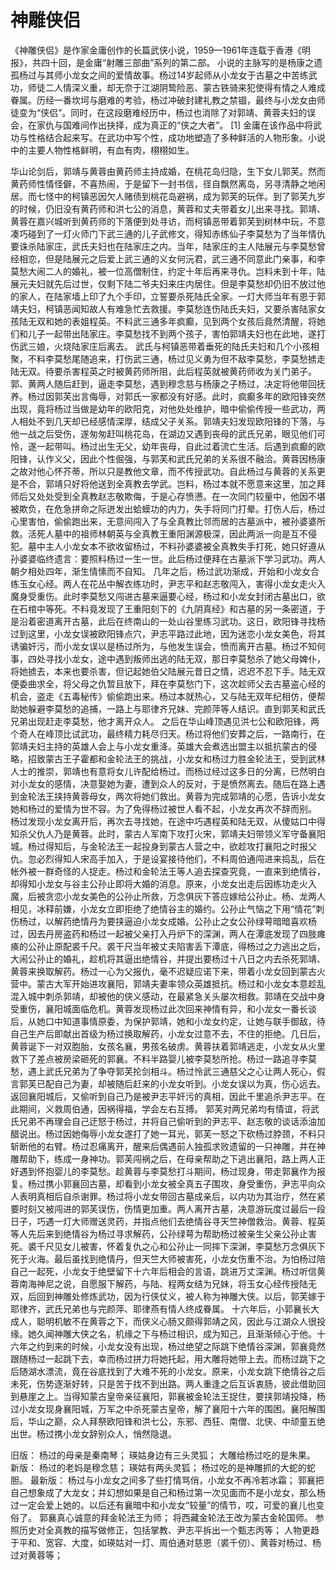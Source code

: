 #  神雕侠侣

《神雕侠侣》是作家金庸创作的长篇武侠小说，1959—1961年连载于香港《明报》，共四十回，是金庸“射雕三部曲”系列的第二部。
小说的主脉写的是杨康之遗孤杨过与其师小龙女之间的爱情故事。杨过14岁起师从小龙女于古墓之中苦练武功，师徒二人情深义重，却无奈于江湖阴鸷险恶、蒙古铁骑来犯使得有情之人难成眷属。历经一番坎坷与磨难的考验，杨过冲破封建礼教之禁锢，最终与小龙女由师徒变为“侠侣”。同时，在这段磨难经历中，杨过也消除了对郭靖、黄蓉夫妇的误会，在家仇与国难间作出抉择，成为真正的“侠之大者”。 [1] 
金庸在该作品中将武功与性格结合起来写。在武功中写个性，成功地塑造了多种鲜活的人物形象。小说中的主要人物性格鲜明，有血有肉，栩栩如生。

华山论剑后，郭靖与黄蓉由黄药师主持成婚，在桃花岛归隐，生下女儿郭芙。然而黄药师性情怪僻，不喜热闹，于是留下一封书信，径自飘然离岛，另寻清静之地闲居。而七怪中的柯镇恶因欠人赌债到桃花岛避祸，成为郭芙的玩伴。到了郭芙九岁的时候，仍旧没有黄药师和洪七公的消息，黄蓉和丈夫带着女儿出来寻找。郭靖、黄蓉在嘉兴城听到黄药师的下落便到处寻访，而柯镇恶带着郭芙到树林中玩，不意凑巧碰到了一灯火师门下武三通的儿子武修文，得知赤练仙子李莫愁为了当年情仇要诛杀陆家庄，武氏夫妇也在陆家庄之内。当年，陆家庄的主人陆展元与李莫愁曾经相恋，但是陆展元之后爱上武三通的义女何沅君，武三通不同意此门亲事，和李莫愁大闹二人的婚礼，被一位高僧制住，约定十年后再来寻仇。岂料未到十年，陆展元夫妇就先后过世，仅剩下陆二爷夫妇来庄内居住。但是李莫愁却仍旧不放过他的家人，在陆家墙上印了九个手印，立誓要杀死陆氏全家。一灯大师当年有恩于郭靖夫妇，柯镇恶闻知故人有难急忙去救援。李莫愁连伤陆氏夫妇，又要杀害陆家女孩陆无双和她的表姐程英。不料武三通多年疯癫，见到两个女孩后竟然清醒，将她们和儿子一起带出陆家庄。李莫愁找不到两个孩子，害怕郭靖夫妇也在此地，遂打伤武三娘，火烧陆家庄后离去。
武氏与柯镇恶带着垂死的陆氏夫妇和几个小孩相聚，不料李莫愁尾随追来，打伤武三通，杨过见义勇为但不敌李莫愁，李莫愁掳走陆无双。待要杀害程英之时被黄药师所阻，此后程英就被黄药师收为关门弟子。郭、黄两人随后赶到，逼走李莫愁，遇到穆念慈与杨康之子杨过，决定将他带回抚养。杨过因郭芙出言侮辱，对郭氏一家都没有好感。此时，疯癫多年的欧阳锋突然出现，竟将杨过当做是幼年的欧阳克，对他处处维护，暗中偷偷传授一些武功，两人相处不到几天却已经感情深厚，结成父子关系。郭靖夫妇发现欧阳锋的下落，与他一战之后受伤，遂匆匆赶叫桃花岛，在湖边又遇到丧母的武氏兄弟，眼见他们可怜，遂一起带叫。杨过出生无父，幼年丧母，自此过着流亡生活。后遇到疯癫的欧阳锋，认作义父，因此个性倔强，与郭芙和武氏兄弟的关系很不融洽。黄蓉因杨康之故对他心怀芥蒂，所以只是教他文章，而不传授武功。自此杨过与黄蓉的关系更是不合，郭靖只好将他送到全真教去学武。岂料，杨过本就不愿意来这里，加之拜师后又处处受到全真教赵志敬欺侮，于是心存愤懑。在一次同门较量中，他因不堪被欺负，在危急拼命之际迸发出蛤蟆功的内力，失手将同门打晕。打伤人后，杨过心里害怕，偷偷跑出来，无意间闯入了与全真教比邻而居的古墓派中，被孙婆婆所救。活死人墓中的祖师林朝英与全真教王重阳渊源极深，因此两派一向是互不侵犯。墓中主人小龙女本不欲收留杨过，不料孙婆婆被全真教失手打死，她只好遵从孙婆婆临终遗言：要照料杨过一生一世。此后杨过便拜在古墓派下学习武功。两人朝夕相处四年，渐生情愫而不自知。
几年之后，杨过武功渐成，开始和小龙女合练玉女心经。两人在花丛中解衣练功时，尹志平和赵志敬闯入，害得小龙女走火入魔身受重伤。此时李莫愁又闯进古墓来逼要心经，杨过和小龙女封闭古墓出口，欲在石棺中等死。不料竟发现了王重阳刻下的《九阴真经》和古墓的另一条密道，于是沿着密道离开古墓，此后在终南山的一处山谷里练习武功。这日，欧阳锋寻找杨过到这里，小龙女误被欧阳锋点穴，尹志平路过此地，因为迷恋小龙女美色，将其诱骗奸污，而小龙女误以是杨过所为，与他发生误会，愤而离开古墓。杨过不知何事，四处寻找小龙女，途中遇到叛师出逃的陆无双，那日李莫愁杀了她父母婢仆，将她掳去，本来也要杀害，但记起她伯父陆展元昔日之情，迟迟不忍下手。陆无双便委曲求全，将父母之仇暂且放下，拜在李莫愁门下，这次趁师父去古墓盗心经的机会，盗走《五毒秘传》偷偷跑出来。杨过本就热心，又与陆无双年纪相仿，便帮助她躲避李莫愁的追捕，一路上与耶律齐兄妹、完颜萍等人结识。直到郭芙和武氏兄弟出现赶走李莫愁，他才离开众人。
之后在华山峰顶遇见洪七公和欧阳锋，两个奇人在峰顶比试武功，最终精力耗尽归天。杨过将他们安葬之后，一路南行，在郭靖夫妇主持的英雄人会上与小龙女重洚。英雄大会煮选出盟主以抵抗蒙古的侵略，招致蒙古王子霍都和金轮法王的挑战，小龙女和杨过力胜金轮法王，受到武林人士的推崇，郭靖也有意将女儿许配给杨过。而杨过经过这多日的分离，已然明白对小龙女的感情，决意娶她为妻，遭到众人的反对，于是愤然离去。随后在路上遇到金轮法王挟持黄蓉母女，两次将她们救出。黄蓉为完成郭靖的心愿，告诉小龙女她和杨过的爱情为世不容。为了免得杨过被世人看不起，小龙女再次不辞而别。
杨过发现小龙女离开后，再次去寻找她，在途中巧遇程英和陆无双，从傻姑口中得知杀父仇人乃是黄蓉。此时，蒙古人军南下攻打火宋，郭靖夫妇带领义军守备襄阳城。杨过得知后，与金轮法王一起投身到蒙古人营之中，欲趁攻打襄阳之时报父仇。忽必烈得知人宋高手加入，于是设宴接待他们，不料周伯通闯进来捣乱，后在帐外被一群奇怪的人捉走。杨过和金轮法王等人追去探查究竟，一直来到绝情谷，却得知小龙女与谷主公孙止即将大婚的消息。原来，小龙女出走后因练功走火入魔，后被贪恋小龙女美色的公孙止所救，万念俱灰下答应嫁给公孙止。杨、龙两人相见，冰释前嫌，小龙女立即拒绝了绝情谷主的婚约。公孙止气恼之下用“情花”刺伤杨过，以解药绝情丹为要挟逼迫小龙女成婚。公孙止之女公孙绿萼暗暗喜欢杨过，因去丹房盗药和杨过一起被父亲打入丹炉下的深渊，两人在潭底发现了四肢瘫痪的公孙止原配裘千尺。裘干尺当年被丈夫陷害丢下潭底，得杨过之力逃出之后，大闹公孙止的婚礼，趁机将其逼出绝情谷，并提出要杨过十八日之内去杀死郭靖、黄蓉来换取解药。杨过一心为父报仇，毫不迟疑应诺下来，带着小龙女回到蒙古火营中。蒙古大军开始进攻襄阳，郭靖夫妻率领众英雄抵抗。杨过和小龙女本意趁乱混入城中刺杀郭靖，却被他的侠义感动，在最紧急关头屡次相救。郭靖在交战中身受重伤，襄阳城面临危机。黄蓉发现杨过此次回来神情有异，和小龙女一番长谈后，从她口中知道事情原委，为保护郭靖，她和小龙女约定，让她与联手御敌，待自己生产后即献出首级为杨过换取解药，小龙女过意不去，不住的拒绝。几日后，黄蓉诞下一对双胞胎，女孩名襄，男孩名破虏。黄蓉扶着郭靖逃走，小龙女从火里救下了差点被房梁砸死的郭襄。不料半路婴儿被李莫愁所抢。杨过一路追寻李莫愁，遇上武氏兄弟为了争夺郭芙抡剑相斗。杨过怜武三通慈父之心让两人死心，假言郭芙已配自己为妻，却被随后赶来的小龙女听到。小龙女误以为真，伤心远去。返回襄阳城后，又偷听到自己乃是被尹志平奸污的真相，因此千里追杀尹志平。在此期间，义救周伯通，因祸得福，学会左右互搏。
郭芙对两兄弟均有情谊，将武氏兄弟不再理会自己迂怒于杨过，并将自己偷听到的尹志平、赵志敬的谈话添油加醋说出。杨过因她侮辱小龙女遂打了她一耳光，郭芙一怒之下砍杨过脖颈，不料只斩断他的右臂。杨过忍痛离开，醒来后偶遇前人独孤求败遗留的一只神雕，并在神雕帮助下，练成一身神功。郭芙闯祸之后，在母亲帮助之下逃出襄阳，路上两人正好遇到怀抱婴儿的李莫愁。趁黄蓉与李莫愁打斗期间，杨过现身，带走郭襄作为报复。杨过携小郭襄回古墓，却看到小龙女被全真五子围攻，身受重伤，尹志平向众人表明真相后自杀谢罪。杨过将小龙女带回古墓成亲后，以内功为其治疗，然在紧要时刻又被闯进的郭芙误伤，伤情更加重。两人离开古墓，决意游玩度过最后一段日子，巧遇一灯大师赠送灵药，并指点他们去绝情谷寻天竺神僧救治。黄蓉、程英等人先后来到绝情谷为杨过寻求解药，公孙绿萼为帮助杨过被亲生父亲公孙止害死。裘千尺见女儿被害，怀着复仇之心和公孙止一同摔下深渊，李莫愁万念俱灰下死于火海。最后虽找到绝情丹，但天竺大师被害死，小龙女伤重不治。为怕杨过陪自己一起死，小龙女于绝壁留下十六年后相会的言语，跳进万丈深渊。杨过听信黄蓉南海神尼之说，自愿服下解药，与陆、程两女结为兄妹，将玉女心经传授陆无双，后回到神雕处修炼武功，因为行侠仗义，被人称为神雕大侠。以后，郭芙嫁于耶律齐，武氏兄弟也与完颜萍、耶律燕有情人终成眷属。
十六年后，小郭襄长大成人，聪明机敏不在黄蓉之下，而侠义心肠又颇得郭靖之风，因此与江湖众人很投缘。她久闻神雕大侠之名，机缘之下与杨过相识，成为知己，且渐渐倾心于他。十六年之约到来的时候，小龙女没有出现，杨过绝望之际跳下绝情谷深渊，郭襄竟然跟随杨过一起跳下去，幸而杨过拼力将她托起，用大雕将她带上去。而杨过跳下之后随湖水漂流，竟在谷底找到了大难不死的小龙女。原来，小龙女跳下绝情谷之后未死，伤势逐渐好转，只是苦于找不到出路。两人重逢之后互诉衷肠，彼此借助回到悬崖之上。当得知蒙古皇帝亲征襄阳，郭襄被金轮法王捉住，要挟郭靖投降，杨过小龙女现身襄阳城，万军之中杀死蒙古皇帝，解了襄阳十六年的围困。襄阳解围后，华山之巅，众人拜祭欧阳锋和洪七公，东邪、西狂、南僧、北侠、中顽童五绝出世。杨过携小龙女辞别众人，悄然隐退。

旧版：
杨过的母亲是秦南琴；
瑛姑身边有三头灵狐；
大雕给杨过吃的是朱果。
新版：
杨过的老妈是穆念慈；
瑛姑有两头灵狐；
杨过吃的是神雕抓的大蛇的蛇胆。
最新版：
杨过与小龙女之间多了些打情骂俏，小龙女不再冷若冰霜；
郭襄把自己想象成了大龙女；并幻想如果是自己和杨过第一次见面而不是小龙女，那么杨过一定会爱上她的。以后还有襄暗中和小龙女“较量”的情节，哎，可爱的襄儿也变俗了。
郭襄真心诚意的拜金轮法王为师；
将西藏金轮法王改为蒙古金轮国师。
参照历史对全真教的描写做修正，包括掌教、尹志平拆出一个甄志丙等；
人物更趋于平和、宽容、大度，如瑛姑对一灯、周伯通对慈恩（裘千仞）、黄蓉对杨过、杨过对黄蓉等；